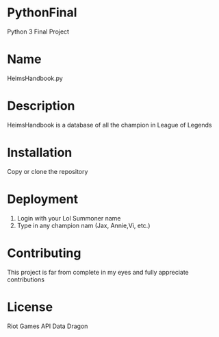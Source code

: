 # PythonFinal
Python 3 Final Project
# Name
HeimsHandbook.py

# Description
HeimsHandbook is a database of all the champion in League of Legends

# Installation
Copy or clone the repository

# Deployment
1) Login with your Lol Summoner name
2) Type in any champion nam (Jax, Annie,Vi, etc.)

# Contributing
This project is far from complete in my eyes and fully appreciate contributions

# License
Riot Games API
Data Dragon
